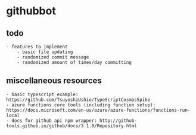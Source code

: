 # githubbot

## todo
    - features to implement
        - basic file updating
        - randomized commit message
        - randomized amount of times/day committing

## miscellaneous resources
    - basic typescript example: https://github.com/TsuyoshiUshio/TypeScriptCosmosSpike
    - azure functions core tools (including function setup): https://docs.microsoft.com/en-us/azure/azure-functions/functions-run-local
    - docs for github api npm wrapper: http://github-tools.github.io/github/docs/3.1.0/Repository.html